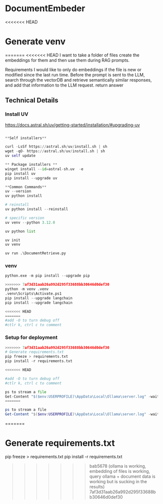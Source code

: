 # DocumentEmbeder

<<<<<<< HEAD

# Generate venv
=======
<<<<<<< HEAD
I want to take a folder of files create the embeddings for them and then use them during RAG prompts.

Requirements
I would like to only do embeddings if the file is new or modified since the last run time.
Before the prompt is sent to the LLM, search through the vectorDB and retrieve semantically similar responses, and add that information to the LLM request.
return answer

## Technical Details

### Install UV
https://docs.astral.sh/uv/getting-started/installation/#upgrading-uv
```python

**Self installers** 

curl -LsSf https://astral.sh/uv/install.sh | sh
wget -qO- https://astral.sh/uv/install.sh | sh
uv self update

** Package installers **
winget install --id=astral-sh.uv  -e
pip install uv
pip install --upgrade uv

**Common Commands**
uv --version
uv python install

# reinstall
uv python install --reinstall 

# specific version 
uv venv --python 3.12.0 

uv python list

uv init
uv venv

uv run .\DocumentRetrieve.py
```

### venv
```python
python.exe -m pip install --upgrade pip

>>>>>>> 7af3d31aab26a992d295f33688bb30646d0def30
python -m venv .venv
.venv\Scripts\Activate.ps1
pip install --upgrade langchain
pip install --upgrade langchain

<<<<<<< HEAD
=======
#add -O to turn debug off
#ctlr k, ctrl c to comment
```

### Setup for deployment

```python
>>>>>>> 7af3d31aab26a992d295f33688bb30646d0def30
# Generate requirements.txt
pip freeze > requirements.txt
pip install -r requirements.txt

<<<<<<< HEAD

#add -O to turn debug off
#ctlr k, ctrl c to comment

ps to stream a file
Get-Content "$($env:USERPROFILE)\AppData\Local\Ollama\server.log" -wait
=======
```



```powershell
ps to stream a file
Get-Content "$($env:USERPROFILE)\AppData\Local\Ollama\server.log" -wait
```
=======
# Generate requirements.txt
pip freeze > requirements.txt
pip install -r requirements.txt
>>>>>>> bab5678 (ollama is working, embedding of files is working, query ollama + document data is working but is sucking in the results)
>>>>>>> 7af3d31aab26a992d295f33688bb30646d0def30

